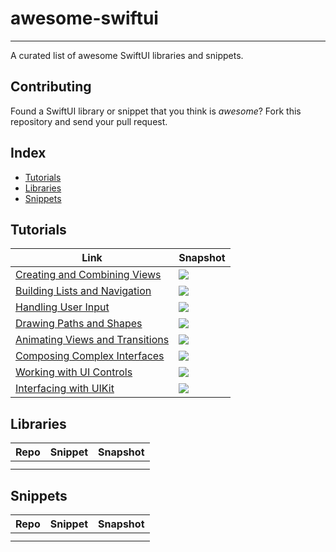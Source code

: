 # awesome-swiftui

---

A curated list of awesome SwiftUI libraries and snippets.

## Contributing

Found a SwiftUI library or snippet that you think is *awesome*? Fork this repository and send your pull request.

## Index

* [Tutorials](#tutorials)
* [Libraries](#libraries)
* [Snippets](#snippets)

## Tutorials

| Link                                                         | Snapshot                                                     |
| ------------------------------------------------------------ | ------------------------------------------------------------ |
| [Creating and Combining Views](https://developer.apple.com/tutorials/swiftui/creating-and-combining-views) | ![](/Users/shawn/Desktop/awesome-swiftui/snapshot/developer.apple.com_tutorials_swiftui_creating-and-combining-views.png) |
| [Building Lists and Navigation](https://developer.apple.com/tutorials/swiftui/building-lists-and-navigation) | ![](/Users/shawn/Desktop/awesome-swiftui/snapshot/developer.apple.com_tutorials_swiftui_building-lists-and-navigation.png) |
| [Handling User Input](https://developer.apple.com/tutorials/swiftui/handling-user-input) | ![](/Users/shawn/Desktop/awesome-swiftui/snapshot/developer.apple.com_tutorials_swiftui_handling-user-input.png) |
| [Drawing Paths and Shapes](https://developer.apple.com/tutorials/swiftui/drawing-paths-and-shapes) | ![](/Users/shawn/Desktop/awesome-swiftui/snapshot/developer.apple.com_tutorials_swiftui_drawing-paths-and-shapes.png) |
| [Animating Views and Transitions](https://developer.apple.com/tutorials/swiftui/animating-views-and-transitions) | ![](/Users/shawn/Desktop/awesome-swiftui/snapshot/developer.apple.com_tutorials_swiftui_animating-views-and-transitions.png) |
| [Composing Complex Interfaces](https://developer.apple.com/tutorials/swiftui/composing-complex-interfaces) | ![](/Users/shawn/Desktop/awesome-swiftui/snapshot/developer.apple.com_tutorials_swiftui_composing-complex-interfaces.png) |
| [Working with UI Controls](https://developer.apple.com/tutorials/swiftui/working-with-ui-controls) | ![](/Users/shawn/Desktop/awesome-swiftui/snapshot/developer.apple.com_tutorials_swiftui_working-with-ui-controls.png) |
| [Interfacing with UIKit](https://developer.apple.com/tutorials/swiftui/interfacing-with-uikit) | ![](/Users/shawn/Desktop/awesome-swiftui/snapshot/developer.apple.com_tutorials_swiftui_interfacing-with-uikit.png) |



## Libraries

| Repo | Snippet | Snapshot |
| ---- | ------- | -------- |
|      |         |          |
|      |         |          |



## Snippets

| Repo | Snippet | Snapshot |
| ---- | ------- | -------- |
|      |         |          |
|      |         |          |





